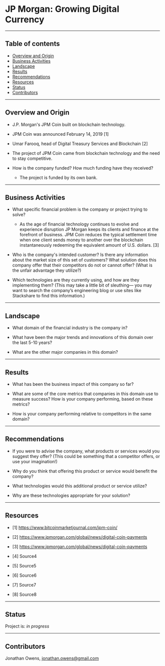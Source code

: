 # JP Morgan: Growing Digital Currency

---

## Table of contents
* [Overview and Origin](#overview-and-origin)
* [Business Activities](#business-activities)
* [Landscape](#landscape)
* [Results](#results)
* [Recommendations](#recommendations)
* [Resources](#resources)
* [Status](#status)
* [Contributors](#contributors)

---

## Overview and Origin

* J.P. Morgan's JPM Coin built on blockchain technology.

* JPM Coin was announced February 14, 2019 [1]

* Umar Farooq, head of Digital Treasury Services and Blockchain [2]

* The project of JPM Coin came from blockchain technology and the need to stay competitive.

* How is the company funded? How much funding have they received?
    - The project is funded by its own bank.

---

## Business Activities

* What specific financial problem is the company or project trying to solve?
    - As the age of financial technology continues to evolve and experience disruption JP Morgan keeps its clients and finance at the forefront of business.  JPM Coin reduces the typical settlement time when one client sends money to another over the blockchain instantaneously redeeming the equivalent amount of U.S. dollars. [3]

* Who is the company's intended customer?  Is there any information about the market size of this set of customers?
What solution does this company offer that their competitors do not or cannot offer? (What is the unfair advantage they utilize?)

* Which technologies are they currently using, and how are they implementing them? (This may take a little bit of sleuthing–– you may want to search the company’s engineering blog or use sites like Stackshare to find this information.)

---

## Landscape

* What domain of the financial industry is the company in?

* What have been the major trends and innovations of this domain over the last 5-10 years?

* What are the other major companies in this domain?

---

## Results

* What has been the business impact of this company so far?

* What are some of the core metrics that companies in this domain use to measure success? How is your company performing, based on these metrics?

* How is your company performing relative to competitors in the same domain?

---

## Recommendations

* If you were to advise the company, what products or services would you suggest they offer? (This could be something that a competitor offers, or use your imagination!)

* Why do you think that offering this product or service would benefit the company?

* What technologies would this additional product or service utilize?

* Why are these technologies appropriate for your solution?

---

## Resources

* [1] https://www.bitcoinmarketjournal.com/jpm-coin/

* [2] https://www.jpmorgan.com/global/news/digital-coin-payments

* [3] https://www.jpmorgan.com/global/news/digital-coin-payments

* [4] Source4

* [5] Source5

* [6] Source6

* [7] Source7

* [8] Source8

---

## Status

Project is: _in progress_

---

## Contributors

Jonathan Owens, jonathan.owens@gmail.com
